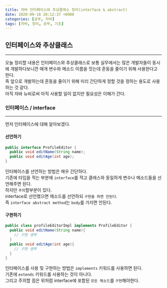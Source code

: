 ```yaml
---
title: 자바 인터페이스와 추상클래스 정리(interface & abstract)
date: 2020-09-18 20:12:37 +0900
categories: [공부, 자바]
tags: [자바, 정리, 공부, 기초]
---
```


## 인터페이스와 추상클래스

---

오늘 정리할 내용은 인터페이스와 추상클래스로 보통 실무에서는 많은 개발자들이 동시에 개발하다보니깐 매개 변수와 메소드 이름을 짓는데 혼동을 줄이기 위해 사용한다고 한다.\
즉 앞으로 개발하는데 혼동을 줄이기 위해 미리 간단하게 정할 것을 정하는 용도로 사용하는 것 같다.\
아직 자바 뉴비로써 아직 사용할 일이 없지만 필요성은 이해가 간다.

### 인터페이스 / interface

---

먼저 인터페이스에 대해 알아보겠다.

#### 선언하기

```java
public interface ProfileEditor {
  public void editName(String name);
  public void editAge(int age);
}
```

인터페이스를 선언하는 방법은 매우 간단하다.\
기존에 타입을 적는 부분에 `interface`를 적고 클래스와 동일하게 변수나 메소드들을 선언해주면 된다.\
하지만 `주의`할부분이 있다.\
interface로 선언했으면 메소드를 선언하되 `구현을 하면 안된다`.\
즉 `interface abstract method`는 `body`를 가지면 안된다.

#### 구현하기

```java
public class profileEditorImpl implements ProfileEditor {
  public void editName(String name){
    // 구현 생략
  }
  public void editAge(int age){
    // 구현 생략
  }
}
```

인터페이스를 사용 및 구현하는 방법은 `implements` 키워드를 사용하면 된다.\
기존에 `extends` 키워드를 사용하는 것이 아니다.\
그리고 주의할 점은 위처럼 interface에 포함된 `모든 메소드`를 `구현`해야한다.
